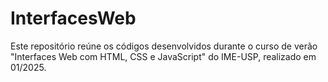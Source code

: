 # InterfacesWeb

Este repositório reúne os códigos desenvolvidos durante o curso de verão "Interfaces Web com HTML, CSS e JavaScript" do IME-USP, realizado em 01/2025.
